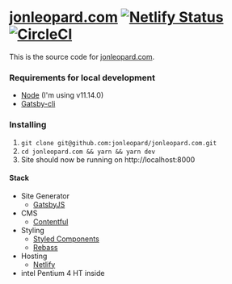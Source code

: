 # [jonleopard.com](https://jonleopard.com) [![Netlify Status](https://api.netlify.com/api/v1/badges/a338d3cc-3557-4f9d-a507-74bb2f11ba0f/deploy-status)](https://app.netlify.com/sites/jonleopard/deploys) [![CircleCI](https://circleci.com/gh/jonleopard/jonleopard.com/tree/master.svg?style=svg)](https://circleci.com/gh/jonleopard/jonleopard.com/tree/master)

This is the source code for [jonleopard.com](https://jonleopard.com). 

### Requirements for local development
 - [Node](https://nodejs.org/en/) (I'm using v11.14.0)
 - [Gatsby-cli](https://www.gatsbyjs.org/docs/gatsby-cli/)

### Installing
1. `git clone git@github.com:jonleopard/jonleopard.com.git`
2. `cd jonleopard.com && yarn && yarn dev`
3. Site should now be running on http://localhost:8000

#### Stack
* Site Generator
  - [GatsbyJS](https://www.gatsbyjs.org/)
* CMS
  - [Contentful](https://www.contentful.com/)
* Styling 
  - [Styled Components](https://www.styled-components.com/)
  - [Rebass](https://rebassjs.org/)
* Hosting 
  - [Netlify](https://www.netlify.com/)
* intel Pentium 4 HT inside


